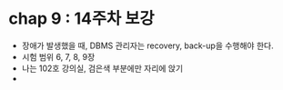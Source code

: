 # chap 9 : 14주차 보강

- 장애가 발생했을 때, DBMS 관리자는 recovery, back-up을 수행해야 한다.
- 시험 범위 6, 7, 8, 9장
- 나는 102호 강의실, 검은색 부분에만 자리에 앉기
-